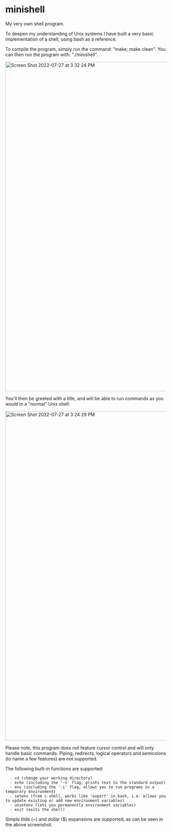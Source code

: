 # minishell
My very own shell program.

To deepen my understanding of Unix systems I have built a very basic implementation of a shell, using bash as a reference.

To compile the program, simply run the command: "make; make clean". You can then run the program with: "./minishell".

<img width="1025" alt="Screen Shot 2022-07-27 at 3 32 24 PM" src="https://user-images.githubusercontent.com/69106035/181247816-7545d6bf-5dfb-4c48-a9a1-4390f96e1e46.png">

You'll then be greeted with a title, and will be able to run commands as you would in a "normal" Unix shell:

<img width="1025" alt="Screen Shot 2022-07-27 at 3 24 29 PM" src="https://user-images.githubusercontent.com/69106035/181247850-c8f7965b-60a8-4371-abcc-547b712e520e.png">

Please note, this program does not feature cursor control and will only handle basic commands. Piping, redirects, logical operators and semicolons (to name a few features) are not supported.

The following built-in functions are supported:

```
  - cd (change your working directory)
  - echo (including the '-n' flag, prints text to the standard output)
  - env (including the '-i' flag, allows you to run programs in a temporary environment)
  - setenv (from c-shell, works like 'export' in bash, i.e. allows you to update existing or add new environment variables)
  - unsetenv (lets you permanently environment variables)
  - exit (exits the shell)
```

Simple tilde (~) and dollar ($) expansions are supported, as can be seen in the above screenshot.
